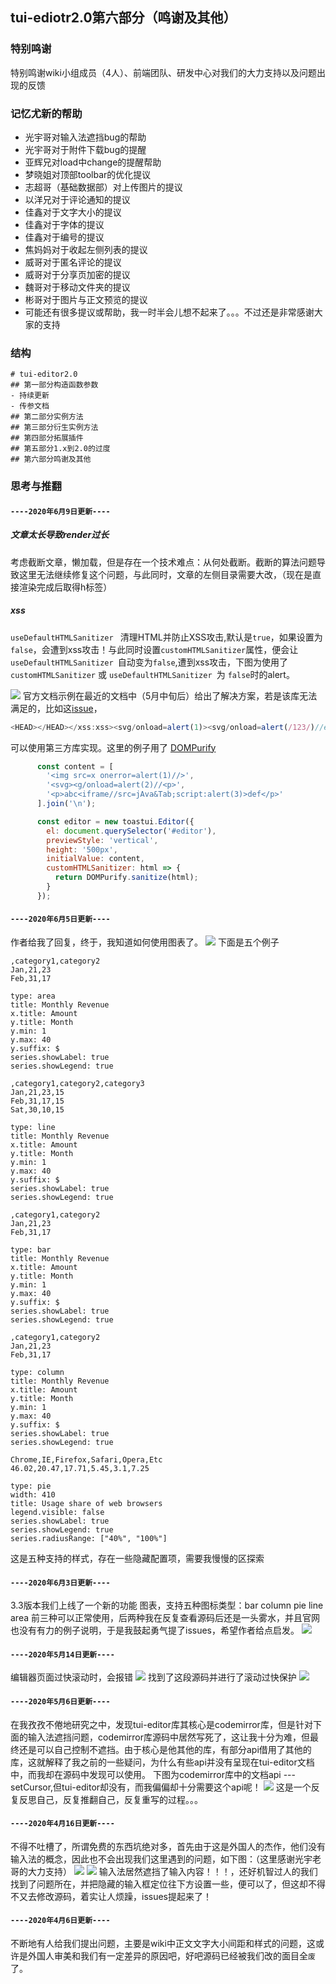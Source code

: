 ## tui-ediotr2.0第六部分（鸣谢及其他）

### 特别鸣谢
特别鸣谢wiki小组成员（4人）、前端团队、研发中心对我们的大力支持以及问题出现的反馈

### 记忆尤新的帮助
* 光宇哥对输入法遮挡bug的帮助
* 光宇哥对于附件下载bug的提醒
* 亚辉兄对load中change的提醒帮助
* 梦晓姐对顶部toolbar的优化提议
* 志超哥（基础数据部）对上传图片的提议
* 以洋兄对于评论通知的提议
* 佳鑫对于文字大小的提议
* 佳鑫对于字体的提议
* 佳鑫对于编号的提议
* 焦妈妈对于收起左侧列表的提议
* 威哥对于匿名评论的提议
* 威哥对于分享页加密的提议
* 魏哥对于移动文件夹的提议
* 彬哥对于图片与正文预览的提议
* 可能还有很多提议或帮助，我一时半会儿想不起来了。。。不过还是非常感谢大家的支持

### 结构

```mindmap
# tui-editor2.0
## 第一部分构造函数参数
- 持续更新
- 传参文档
## 第二部分实例方法
## 第三部分衍生实例方法
## 第四部分拓展插件
## 第五部分1.x到2.0的过度
## 第六部分鸣谢及其他
```

### 思考与推翻

#### `----2020年6月9日更新----`

##### 文章太长导致render过长
考虑截断文章，懒加载，但是存在一个技术难点：从何处截断。截断的算法问题导致这里无法继续修复这个问题，与此同时，文章的左侧目录需要大改，（现在是直接渲染完成后取得h标签）

##### xss
`useDefaultHTMLSanitizer ` 清理HTML并防止XSS攻击,默认是`true`，如果设置为`false`，会遭到xss攻击！与此同时设置`customHTMLSanitizer`属性，便会让`useDefaultHTMLSanitizer `自动变为`false`,遭到xss攻击，下图为使用了 `customHTMLSanitizer` 或 `useDefaultHTMLSanitizer `为 `false`时的alert。

![](https://fe.che300.com/easymock/upload/2020/06/09/a33ee10fbc13fad1c83a882e4c69bc9b.png)
官方文档示例在最近的文档中（5月中旬后）给出了解决方案，若是该库无法满足的，比如这[issue](https://github.com/nhn/tui.editor/issues/703)，
```javascript
<HEAD></HEAD></xss:xss><svg/onload=alert(1)><svg/onload=alert(/123/)//element[attribute='<img src=x onerror=alert('XSS');>
```
可以使用第三方库实现。这里的例子用了 [DOMPurify](https://github.com/cure53/DOMPurify)
```javascript
      const content = [
        '<img src=x onerror=alert(1)//>',
        '<svg><g/onload=alert(2)//<p>',
        '<p>abc<iframe//src=jAva&Tab;script:alert(3)>def</p>'
      ].join('\n');

      const editor = new toastui.Editor({
        el: document.querySelector('#editor'),
        previewStyle: 'vertical',
        height: '500px',
        initialValue: content,
        customHTMLSanitizer: html => {
          return DOMPurify.sanitize(html);
        }
      });
```

#### `----2020年6月5日更新----`
作者给我了回复，终于，我知道如何使用图表了。
![](https://fe.che300.com/easymock/upload/2020/06/05/942c975680f563256b2f27bad889fd73.png)
下面是五个例子
  ```chart
  ,category1,category2
  Jan,21,23
  Feb,31,17

  type: area
  title: Monthly Revenue
  x.title: Amount
  y.title: Month
  y.min: 1
  y.max: 40
  y.suffix: $
  series.showLabel: true
  series.showLegend: true
 ```
  ```chart
  ,category1,category2,category3
  Jan,21,23,15
  Feb,31,17,15
  Sat,30,10,15

  type: line
  title: Monthly Revenue
  x.title: Amount
  y.title: Month
  y.min: 1
  y.max: 40
  y.suffix: $
  series.showLabel: true
  series.showLegend: true
 ```
  ```chart
  ,category1,category2
  Jan,21,23
  Feb,31,17

  type: bar
  title: Monthly Revenue
  x.title: Amount
  y.title: Month
  y.min: 1
  y.max: 40
  y.suffix: $
  series.showLabel: true
  series.showLegend: true
 ```
 
   ```chart
  ,category1,category2
  Jan,21,23
  Feb,31,17

  type: column
  title: Monthly Revenue
  x.title: Amount
  y.title: Month
  y.min: 1
  y.max: 40
  y.suffix: $
  series.showLabel: true
  series.showLegend: true
 ```
 ```chart
Chrome,IE,Firefox,Safari,Opera,Etc
46.02,20.47,17.71,5.45,3.1,7.25

type: pie
width: 410
title: Usage share of web browsers
legend.visible: false
series.showLabel: true
series.showLegend: true
series.radiusRange: ["40%", "100%"]
```
这是五种支持的样式，存在一些隐藏配置项，需要我慢慢的区探索

#### `----2020年6月3日更新----`
3.3版本我们上线了一个新的功能 图表，支持五种图标类型：bar column pie line area
前三种可以正常使用，后两种我在反复查看源码后还是一头雾水，并且官网也没有有力的例子说明，于是我鼓起勇气提了issues，希望作者给点启发。
![](https://fe.che300.com/easymock/upload/2020/06/03/7bf080db553bec26d41c572020b6b596.png)

#### `----2020年5月14日更新----`
编辑器页面过快滚动时，会报错
![](https://fe.che300.com/easymock/upload/2020/05/14/3ae510198ca11928c459d11e14a4d835.png)
找到了这段源码并进行了滚动过快保护
![](https://fe.che300.com/easymock/upload/2020/05/14/6b7a5a14ab7df9f7f9dbef4fb51a240d.png)

#### `----2020年5月6日更新----`
在我孜孜不倦地研究之中，发现tui-editor库其核心是codemirror库，但是针对下面的输入法遮挡问题，codemirror库源码中居然写死了，这让我十分为难，但最终还是可以自己控制不遮挡。由于核心是他其他的库，有部分api借用了其他的库，这就解释了我之前的一些疑问，为什么有些api并没有呈现在tui-editor文档中，而我却在源码中发现可以使用。
下图为codemirror库中的文档api --- setCursor,但tui-editor却没有，而我偏偏却十分需要这个api呢！
![](https://fe.che300.com/easymock/upload/2020/05/06/9c7ec14f6f9840cc8441da46b1ef7633.png)
这是一个反复反思自己，反复推翻自己，反复重写的过程。。。

#### `----2020年4月16日更新----`
不得不吐槽了，所谓免费的东西坑绝对多，首先由于这是外国人的杰作，他们没有输入法的概念，因此也不会出现我们这里遇到的问题，如下图：（这里感谢光宇老哥的大力支持）
![](https://fe.che300.com/easymock/upload/2020/04/16/db95cf824a8fea00d06e81ce9b21163f.png)
![](https://fe.che300.com/easymock/upload/2020/04/16/868e7923fba7d11ab521921183e29499.png)
输入法居然遮挡了输入内容！！！，还好机智过人的我们找到了问题所在，并把隐藏的输入框定位往下方设置一些，便可以了，但这却不得不又去修改源码，着实让人烦躁，issues提起来了！

#### `----2020年4月6日更新----`
不断地有人给我们提出问题，主要是wiki中正文文字大小间距和样式的问题，这或许是外国人审美和我们有一定差异的原因吧，好吧源码已经被我们改的面目全`废`了。

